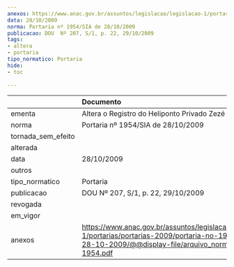 ```yaml
---
anexos: https://www.anac.gov.br/assuntos/legislacao/legislacao-1/portarias/portarias-2009/portaria-no-1954-sia-de-28-10-2009/@@display-file/arquivo_norma/PA2009-1954.pdf
data: 28/10/2009
norma: Portaria nº 1954/SIA de 28/10/2009
publicacao: DOU  Nº 207, S/1, p. 22, 29/10/2009
tags:
- altera
- portaria
tipo_normatico: Portaria
hide: 
- toc 
 
---
```


|                    | Documento                                                                                                                                                         |
|:-------------------|:------------------------------------------------------------------------------------------------------------------------------------------------------------------|
| ementa             | Altera o Registro do Heliponto Privado Zezé (SP).                                                                                                                 |
| norma              | Portaria nº 1954/SIA de 28/10/2009                                                                                                                                |
| tornada_sem_efeito |                                                                                                                                                                   |
| alterada           |                                                                                                                                                                   |
| data               | 28/10/2009                                                                                                                                                        |
| outros             |                                                                                                                                                                   |
| tipo_normatico     | Portaria                                                                                                                                                          |
| publicacao         | DOU  Nº 207, S/1, p. 22, 29/10/2009                                                                                                                               |
| revogada           |                                                                                                                                                                   |
| em_vigor           |                                                                                                                                                                   |
| anexos             | https://www.anac.gov.br/assuntos/legislacao/legislacao-1/portarias/portarias-2009/portaria-no-1954-sia-de-28-10-2009/@@display-file/arquivo_norma/PA2009-1954.pdf |